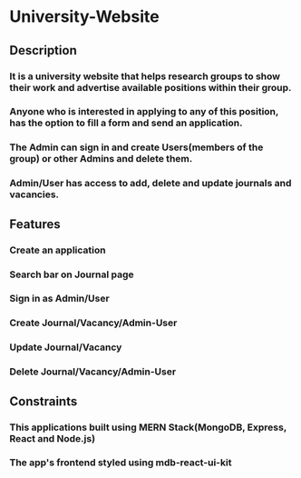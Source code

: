 # University-Website

## Description
### It is a university website that helps research groups to show their work and advertise available positions within their group. 
### Anyone who is interested in applying to any of this position, has the option to fill a form and send an application.
### The Admin can sign in and create Users(members of the group)  or other Admins and delete them.  
### Admin/User has access to add, delete and update journals and vacancies.   

## Features
### Create an application
### Search bar on Journal page
### Sign in as Admin/User
### Create Journal/Vacancy/Admin-User
### Update Journal/Vacancy
### Delete Journal/Vacancy/Admin-User

## Constraints
### This applications built using MERN Stack(MongoDB, Express, React and Node.js)
### The app's frontend styled using mdb-react-ui-kit